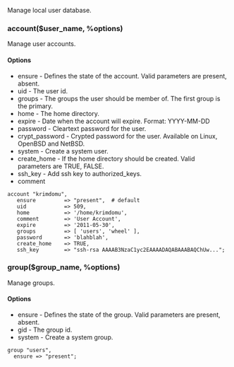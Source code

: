 Manage local user database.

### account($user\_name, %options)

Manage user accounts.

#### Options

-   ensure - Defines the state of the account. Valid parameters are present, absent.
-   uid - The user id.
-   groups - The groups the user should be member of. The first group is the primary.
-   home - The home directory.
-   expire - Date when the account will expire. Format: YYYY-MM-DD
-   password - Cleartext password for the user.
-   crypt\_password - Crypted password for the user. Available on Linux, OpenBSD and NetBSD.
-   system - Create a system user.
-   create\_home - If the home directory should be created. Valid parameters are TRUE, FALSE.
-   ssh\_key - Add ssh key to authorized\_keys.
-   comment

<!-- -->

    account "krimdomu",
       ensure         => "present",  # default
       uid            => 509,
       home           => '/home/krimdomu',
       comment        => 'User Account',
       expire         => '2011-05-30',
       groups         => [ 'users', 'wheel' ],
       password       => 'blahblah',
       create_home    => TRUE,
       ssh_key        => "ssh-rsa AAAAB3NzaC1yc2EAAAADAQABAAABAQChUw...";

### group($group\_name, %options)

Manage groups.

#### Options

-   ensure - Defines the state of the group. Valid parameters are present, absent.
-   gid - The group id.
-   system - Create a system group.

<!-- -->

    group "users",
      ensure => "present";

 
